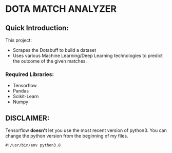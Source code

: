 # DOTA MATCH ANALYZER

## Quick Introduction:
This project:

* Scrapes the Dotabuff to build a dataset
* Uses various Machine Learning/Deep Learning technologies to predict the outcome of the given matches.

### Required Libraries:
- Tensorflow
- Pandas
- Scikit-Learn
- Numpy

## DISCLAIMER:
Tensorflow **doesn't** let you use the most recent version of python3. You can
change the python version from the beginning of my files.

```python3
#!/usr/bin/env python3.8
```

